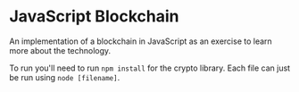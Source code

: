 # JavaScript Blockchain

An implementation of a blockchain in JavaScript as an exercise to learn more about the technology.

To run you'll need to run `npm install` for the crypto library. Each file can just be run using `node [filename]`.